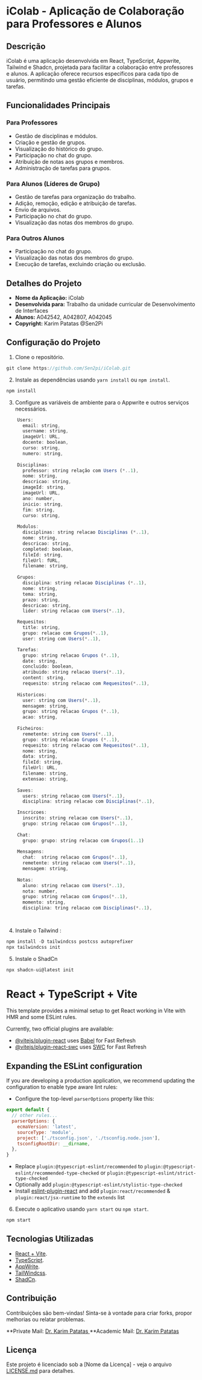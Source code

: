 # iColab - Aplicação de Colaboração para Professores e Alunos

## Descrição
iColab é uma aplicação desenvolvida em React, TypeScript, Appwrite, Tailwind e Shadcn, projetada para facilitar a colaboração entre professores e alunos. A aplicação oferece recursos específicos para cada tipo de usuário, permitindo uma gestão eficiente de disciplinas, módulos, grupos e tarefas.

## Funcionalidades Principais

### Para Professores
- Gestão de disciplinas e módulos.
- Criação e gestão de grupos.
- Visualização do histórico do grupo.
- Participação no chat do grupo.
- Atribuição de notas aos grupos e membros.
- Administração de tarefas para grupos.

### Para Alunos (Líderes de Grupo)
- Gestão de tarefas para organização do trabalho.
- Adição, remoção, edição e atribuição de tarefas.
- Envio de arquivos.
- Participação no chat do grupo.
- Visualização das notas dos membros do grupo.

### Para Outros Alunos
- Participação no chat do grupo.
- Visualização das notas dos membros do grupo.
- Execução de tarefas, excluindo criação ou exclusão.

## Detalhes do Projeto

- **Nome da Aplicação:** iColab
- **Desenvolvida para:** Trabalho da unidade curricular de Desenvolvimento de Interfaces
- **Alunos:** A042542, A042807, A042045
- **Copyright:** Karim Patatas @Sen2Pi

## Configuração do Projeto
1. Clone o repositório.
```javascript CMD
git clone https://github.com/Sen2pi/iColab.git
```
2. Instale as dependências usando `yarn install` ou `npm install`.
```javascript CMD
npm install 
```
3. Configure as variáveis de ambiente para o Appwrite e outros serviços necessários.
```javascript AppWrite DB
    Users:
      email: string,
      username: string,
      imageUrl: URL,
      docente: boolean,
      curso: string,
      numero: string,
    
    Disciplinas:
      professor: string relação com Users (*..1),
      nome: string,
      descricao: string,
      imageId: string,
      imageUrl: URL,
      ano: number,
      inicio: string,
      fim: string,
      curso: string,
    
    Modulos:
      disciplinas: string relacao Disciplinas (*..1),
      nome: string,
      descricao: string,
      completed: boolean,
      fileId: string,
      fileUrl: fURL,
      filename: string, 
    
    Grupos:
      disciplina: string relacao Disciplinas (*..1),
      nome: string,
      tema: string,
      prazo: string,
      descricao: string,
      lider: string relacao com Users(*..1),

    Requesitos:
      title: string,
      grupo: relacao com Grupos(*..1),
      user: string com Users(*..1),

    Tarefas:
      grupo: string relacao Grupos (*..1),
      date: string,
      concluido: boolean,
      atribuido: string relacao Users(*..1),
      content: string,
      requesito: string relacao com Requesitos(*..1),
    
    Historicos:
      user: string com Users(*..1),
      mensagem: string,
      grupo: string relacao Grupos (*..1),
      acao: string,
    
    Ficheiros:
      remetente: string com Users(*..1),
      grupo: string relacao Grupos (*..1),
      requesito: string relacao com Requesitos(*..1),
      nome: string,
      data: string,
      fileId: string,
      fileUrl: URL,
      filename: string,
      extensao: string,
    
    Saves:
      users: string relacao com Users(*..1),
      disciplina: string relacao com Disciplinas(*..1),

    Inscricoes:
      inscrito: string relacao com Users(*..1),
      grupo: string relacao com Grupos(*..1),
    
    Chat:
      grupo: grupo: string relacao com Grupos(1..1)
    
    Mensagens:
      chat:  string relacao com Grupos(*..1),
      remetente: string relacao com Users(*..1),
      mensagem: string,
    
    Notas:
      aluno: string relacao com Users(*..1),
      nota: number,
      grupo: string relacao com Grupos(*..1),
      momento: string,
      disciplina: tring relacao com Disciplinas(*..1),

    
```
4. Instale o Tailwind :
```javascript CMD
npm install -D tailwindcss postcss autoprefixer
npx tailwindcss init 
```

5. Instale o ShadCn
```javascript CMD
npx shadcn-ui@latest init
```
# React + TypeScript + Vite

This template provides a minimal setup to get React working in Vite with HMR and some ESLint rules.

Currently, two official plugins are available:

- [@vitejs/plugin-react](https://github.com/vitejs/vite-plugin-react/blob/main/packages/plugin-react/README.md) uses [Babel](https://babeljs.io/) for Fast Refresh
- [@vitejs/plugin-react-swc](https://github.com/vitejs/vite-plugin-react-swc) uses [SWC](https://swc.rs/) for Fast Refresh

## Expanding the ESLint configuration

If you are developing a production application, we recommend updating the configuration to enable type aware lint rules:

- Configure the top-level `parserOptions` property like this:

```js
export default {
  // other rules...
  parserOptions: {
    ecmaVersion: 'latest',
    sourceType: 'module',
    project: ['./tsconfig.json', './tsconfig.node.json'],
    tsconfigRootDir: __dirname,
  },
}
```

- Replace `plugin:@typescript-eslint/recommended` to `plugin:@typescript-eslint/recommended-type-checked` or `plugin:@typescript-eslint/strict-type-checked`
- Optionally add `plugin:@typescript-eslint/stylistic-type-checked`
- Install [eslint-plugin-react](https://github.com/jsx-eslint/eslint-plugin-react) and add `plugin:react/recommended` & `plugin:react/jsx-runtime` to the `extends` list

6. Execute o aplicativo usando `yarn start` ou `npm start`.
```javascript CMD
npm start 
```
## Tecnologias Utilizadas
- [React + Vite](https://vitejs.dev/).
- [TypeScript](https://www.w3schools.com/typescript/index.php).
- [AppWrite](https://cloud.appwrite.io/).
- [TailWindcss](https://tailwindcss.com/).
- [ShadCn](https://ui.shadcn.com/).

## Contribuição
Contribuições são bem-vindas! Sinta-se à vontade para criar forks, propor melhorias ou relatar problemas. 

**Private Mail: [Dr. Karim Patatas ](mailto:dr.karim.patatas@gmail.com)
**Academic Mail: [Dr. Karim Patatas ](mailto:A042542@umaia.pt)


## Licença
Este projeto é licenciado sob a [Nome da Licença] - veja o arquivo [LICENSE.md](LICENSE.md) para detalhes.

